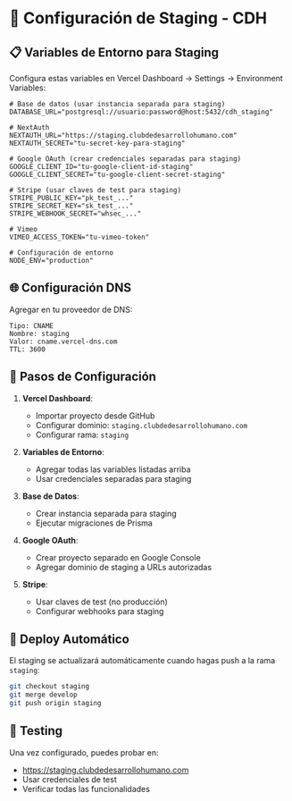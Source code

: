# 🚀 Configuración de Staging - CDH

## 📋 Variables de Entorno para Staging

Configura estas variables en Vercel Dashboard → Settings → Environment Variables:

```env
# Base de datos (usar instancia separada para staging)
DATABASE_URL="postgresql://usuario:password@host:5432/cdh_staging"

# NextAuth
NEXTAUTH_URL="https://staging.clubdedesarrollohumano.com"
NEXTAUTH_SECRET="tu-secret-key-para-staging"

# Google OAuth (crear credenciales separadas para staging)
GOOGLE_CLIENT_ID="tu-google-client-id-staging"
GOOGLE_CLIENT_SECRET="tu-google-client-secret-staging"

# Stripe (usar claves de test para staging)
STRIPE_PUBLIC_KEY="pk_test_..."
STRIPE_SECRET_KEY="sk_test_..."
STRIPE_WEBHOOK_SECRET="whsec_..."

# Vimeo
VIMEO_ACCESS_TOKEN="tu-vimeo-token"

# Configuración de entorno
NODE_ENV="production"
```

## 🌐 Configuración DNS

Agregar en tu proveedor de DNS:

```
Tipo: CNAME
Nombre: staging
Valor: cname.vercel-dns.com
TTL: 3600
```

## 📝 Pasos de Configuración

1. **Vercel Dashboard**:
   - Importar proyecto desde GitHub
   - Configurar dominio: `staging.clubdedesarrollohumano.com`
   - Configurar rama: `staging`

2. **Variables de Entorno**:
   - Agregar todas las variables listadas arriba
   - Usar credenciales separadas para staging

3. **Base de Datos**:
   - Crear instancia separada para staging
   - Ejecutar migraciones de Prisma

4. **Google OAuth**:
   - Crear proyecto separado en Google Console
   - Agregar dominio de staging a URLs autorizadas

5. **Stripe**:
   - Usar claves de test (no producción)
   - Configurar webhooks para staging

## 🔄 Deploy Automático

El staging se actualizará automáticamente cuando hagas push a la rama `staging`:

```bash
git checkout staging
git merge develop
git push origin staging
```

## 🧪 Testing

Una vez configurado, puedes probar en:
- https://staging.clubdedesarrollohumano.com
- Usar credenciales de test
- Verificar todas las funcionalidades
